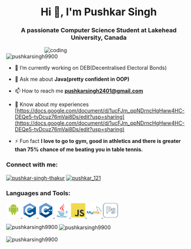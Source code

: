 <h1 align="center">Hi 👋, I'm Pushkar Singh</h1>
<h3 align="center">A passionate Computer Science Student at Lakehead University, Canada</h3>

<img align="right" alt="coding" width="400" src="https://media4.giphy.com/media/v1.Y2lkPTc5MGI3NjExam51Y3plc2ltYXU0a3NxZW1wd3cyNDUyZ3RjYXd4MmQ1YTNoeW5mYSZlcD12MV9pbnRlcm5hbF9naWZfYnlfaWQmY3Q9Zw/R03zWv5p1oNSQd91EP/giphy.gif">

<p align="left"> <img src="https://komarev.com/ghpvc/?username=pushkarsingh9900&label=Profile%20views&color=0e75b6&style=flat" alt="pushkarsingh9900" /> </p>

- 🌱 I’m currently working on DEB(Decentralised Electoral Bonds)
- 💬 Ask me about **Java(pretty confident in OOP)**

- 📫 How to reach me **pushkarsingh2401@gmail.com**

- 📄 Know about my experiences [https://docs.google.com/document/d/1ucFJm_ppNDrncHgHww4HC-DEQe5-tvDcuz76mVai8Ds/edit?usp=sharing](https://docs.google.com/document/d/1ucFJm_ppNDrncHgHww4HC-DEQe5-tvDcuz76mVai8Ds/edit?usp=sharing)

- ⚡ Fun fact **I love to go to gym, good in athletics and there is greater than 75% chance of me beating you in table tennis.**

<h3 align="left">Connect with me:</h3>
<p align="left">
<a href="https://linkedin.com/in/pushkar-singh-thakur" target="blank"><img align="center" src="https://raw.githubusercontent.com/rahuldkjain/github-profile-readme-generator/master/src/images/icons/Social/linked-in-alt.svg" alt="pushkar-singh-thakur" height="30" width="40" /></a>
<a href="https://www.leetcode.com/pushkar_121" target="blank"><img align="center" src="https://raw.githubusercontent.com/rahuldkjain/github-profile-readme-generator/master/src/images/icons/Social/leet-code.svg" alt="pushkar_121" height="30" width="40" /></a>
</p>

<h3 align="left">Languages and Tools:</h3>
<p align="left"> <a href="https://developer.android.com" target="_blank" rel="noreferrer"> <img src="https://raw.githubusercontent.com/devicons/devicon/master/icons/android/android-original-wordmark.svg" alt="android" width="40" height="40"/> </a> <a href="https://www.cprogramming.com/" target="_blank" rel="noreferrer"> <img src="https://raw.githubusercontent.com/devicons/devicon/master/icons/c/c-original.svg" alt="c" width="40" height="40"/> </a> <a href="https://www.w3schools.com/cpp/" target="_blank" rel="noreferrer"> <img src="https://raw.githubusercontent.com/devicons/devicon/master/icons/cplusplus/cplusplus-original.svg" alt="cplusplus" width="40" height="40"/> </a> <a href="https://www.java.com" target="_blank" rel="noreferrer"> <img src="https://raw.githubusercontent.com/devicons/devicon/master/icons/java/java-original.svg" alt="java" width="40" height="40"/> </a> <a href="https://developer.mozilla.org/en-US/docs/Web/JavaScript" target="_blank" rel="noreferrer"> <img src="https://raw.githubusercontent.com/devicons/devicon/master/icons/javascript/javascript-original.svg" alt="javascript" width="40" height="40"/> </a> <a href="https://www.mysql.com/" target="_blank" rel="noreferrer"> <img src="https://raw.githubusercontent.com/devicons/devicon/master/icons/mysql/mysql-original-wordmark.svg" alt="mysql" width="40" height="40"/> </a> <a href="https://www.photoshop.com/en" target="_blank" rel="noreferrer"> <img src="https://raw.githubusercontent.com/devicons/devicon/master/icons/photoshop/photoshop-line.svg" alt="photoshop" width="40" height="40"/> </a> </p>

<p><img align="left" src="https://github-readme-stats.vercel.app/api/top-langs?username=pushkarsingh9900&show_icons=true&locale=en&layout=compact" alt="pushkarsingh9900" /></p>

<p>&nbsp;<img align="center" src="https://github-readme-stats.vercel.app/api?username=pushkarsingh9900&show_icons=true&locale=en" alt="pushkarsingh9900" /></p>

<p><img align="center" src="https://github-readme-streak-stats.herokuapp.com/?user=pushkarsingh9900&" alt="pushkarsingh9900" /></p>

